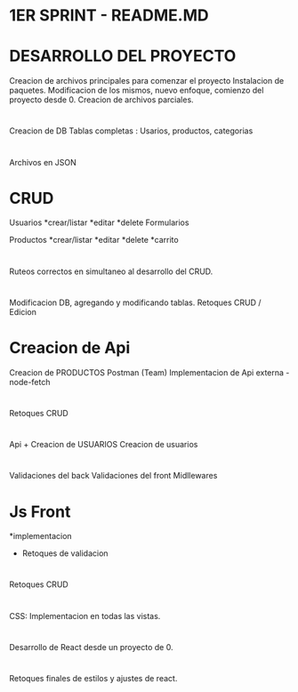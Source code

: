 # 1ER SPRINT - README.MD

# DESARROLLO DEL PROYECTO
Creacion de archivos principales para comenzar el proyecto 
Instalacion de paquetes.
Modificacion de los mismos, nuevo enfoque, comienzo del proyecto desde 0.
Creacion de archivos parciales.

#
Creacion de DB
Tablas completas : Usarios, productos, categorias
#
Archivos en JSON
# CRUD 
Usuarios
*crear/listar
*editar
*delete
Formularios

Productos
*crear/listar
*editar
*delete
*carrito

# 
Ruteos correctos en simultaneo al desarrollo del CRUD.

#
Modificacion DB, agregando y modificando tablas.
Retoques CRUD / Edicion

# Creacion de Api 
Creacion de PRODUCTOS
Postman (Team)
Implementacion de Api externa - node-fetch

#
Retoques CRUD

# 
Api + Creacion de USUARIOS
Creacion de usuarios

#
Validaciones del back
Validaciones del front
Midllewares

# Js Front
*implementacion
* Retoques de validacion

#
Retoques CRUD

#
CSS: Implementacion en todas las vistas.

#
Desarrollo de React desde un proyecto de 0.

# 
Retoques finales de estilos y ajustes de react.

